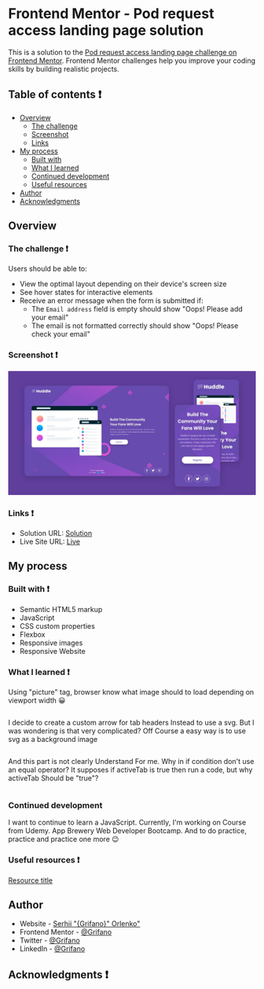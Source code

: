 # Frontend Mentor - Pod request access landing page solution

This is a solution to the [Pod request access landing page challenge on Frontend Mentor](https://www.frontendmentor.io/challenges/pod-request-access-landing-page-eyTmdkLSG). Frontend Mentor challenges help you improve your coding skills by building realistic projects. 


## Table of contents ❗️

- [Overview](#overview)
  - [The challenge](#the-challenge)
  - [Screenshot](#screenshot)
  - [Links](#links)
- [My process](#my-process)
  - [Built with](#built-with)
  - [What I learned](#what-i-learned)
  - [Continued development](#continued-development)
  - [Useful resources](#useful-resources)
- [Author](#author)
- [Acknowledgments](#acknowledgments)

## Overview

### The challenge ❗️

Users should be able to:

- View the optimal layout depending on their device's screen size
- See hover states for interactive elements
- Receive an error message when the form is submitted if:
  - The `Email address` field is empty should show "Oops! Please add your email"
  - The email is not formatted correctly should show "Oops! Please check your email"

### Screenshot ❗️

![](./images/ScreenShot.jpg)

### Links ❗️

- Solution URL: [Solution]()
- Live Site URL: [Live]()

## My process

### Built with ❗️

- Semantic HTML5 markup
- JavaScript
- CSS custom properties
- Flexbox
- Responsive images
- Responsive Website

### What I learned ❗️

Using "picture" tag, browser know what image should to load depending on viewport width 😀
```html

```

I decide to create a custom arrow for tab headers Instead to use a svg. But I was wondering is that very complicated? Off Course a easy way is to use svg as a background image
```css

```

And this part is not clearly Understand For me. Why in if condition don't use an equal operator? It supposes if activeTab is true then run a code, but why activeTab Should be "true"? 
```js

```

### Continued development

I want to continue to learn a JavaScript. Currently, I'm working on Course from Udemy. App Brewery Web Developer Bootcamp. And to do practice, practice and practice one more 😉

### Useful resources ❗️

[Resource title](link)


## Author

- Website - [Serhii "{Grifano}" Orlenko"](https://grifano.webflow.io/)
- Frontend Mentor - [@Grifano](https://www.frontendmentor.io/profile/Grifano)
- Twitter - [@Grifano](https://twitter.com/OrlenkoSerhii)
- LinkedIn - [@Grifano](https://www.linkedin.com/in/serhii-orlenko-44aaa4a3/)

## Acknowledgments ❗️
